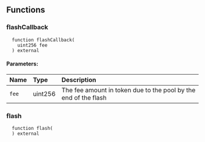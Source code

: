 


## Functions
### flashCallback
```solidity
  function flashCallback(
    uint256 fee
  ) external
```


#### Parameters:
| Name | Type | Description                                                          |
| :--- | :--- | :------------------------------------------------------------------- |
|`fee` | uint256 | The fee amount in token due to the pool by the end of the flash

### flash
```solidity
  function flash(
  ) external
```




